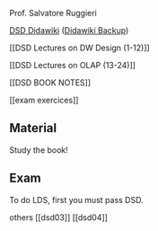 Prof. Salvatore Ruggieri

[DSD Didawiki](http://didawiki.di.unipi.it/doku.php/mds/dsd/start)
([Didawiki Backup](https://pocket.co/share/0a78cb70-abf8-4935-a370-a6397a349390))

[[DSD Lectures on DW Design (1-12)]]

[[DSD Lectures on OLAP (13-24)]]

[[DSD BOOK NOTES]]

[[exam exercices]]

## Material
Study the book!

## Exam
To do LDS, first you must pass DSD.

others
[[dsd03]]
[[dsd04]]





